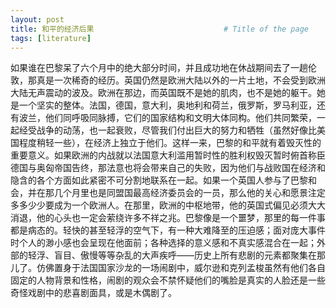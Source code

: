 ```yaml
---
layout: post
title: 和平的经济后果                             # Title of the page
tags: [literature]
---
```




如果谁在巴黎呆了六个月中的绝大部分时间，并且成功地在休战期间去了一趟伦敦，那真是一次稀奇的经历。英国仍然是欧洲大陆以外的一片土地，不会受到欧洲大陆无声震动的波及。欧洲在那边，而英国既不是她的肌肉，也不是她的躯干。她是一个坚实的整体。法国，德国，意大利，奥地利和荷兰，俄罗斯，罗马利亚，还有波兰，他们同呼吸同脉搏，它们的国家结构和文明大体同构。他们共同繁荣，一起经受战争的动荡，也一起衰败，尽管我们付出巨大的努力和牺牲（虽然好像比美国程度稍轻一些），在经济上独立于他们。这样一来，巴黎的和平就有着毁灭性的重要意义。如果欧洲的内战就以法国意大利滥用暂时性的胜利权毁灭暂时俯首称臣德国与奥匈帝国告终，那法意也将会带来自己的失败，因为他们与战败国在经济和隐含的各个方面如此紧密不可分割地联系在一起。如果一个英国人参与了巴黎和会，并在那几个月里也是同盟国最高经济委员会的一员，那么他的关心和愿景注定多多少少要成为一个欧洲人。在那里，欧洲的中枢地带，他的英国式偏见必须大大消退，他的心头也一定会萦绕许多不祥之兆。巴黎像是一个噩梦，那里的每一件事都是病态的。轻快的甚至轻浮的空气下，有一种大难降至的压迫感；面对庞大事件时个人的渺小感也会呈现在他面前；各种选择的意义感和不真实感混合在一起；外部的轻浮、盲目、傲慢等等杂乱的大声疾呼——历史上所有悲剧的元素都聚集在那儿了。仿佛置身于法国国家沙龙的一场闹剧中，威尔逊和克列孟梭虽然有他们各自固定的人物背景和性格，闹剧的观众会不禁怀疑他们的嘴脸是真实的人脸还是一些奇怪戏剧中的悲喜剧面具，或是木偶剧了。